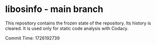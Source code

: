 # libosinfo - main branch

This repository contains the frozen state of the repository.
Its history is cleared. It is used only for static code
analysis with Codacy.

Commit Time: 1726192739